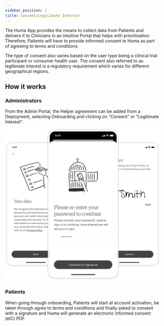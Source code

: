 ```yaml
---
sidebar_position: 2
title: Consent/Legitimate Interest
---
```


The Huma App provides the means to collect data from Patients and delivers it to Clinicians in an intuitive Portal that helps with prioritisation. Therefore, Patients will have to provide informed consent to Huma as part of agreeing to terms and conditions. 

The type of consent also varies based on the user type being a clinical trial participant or consumer health user. The consent also referred to as legitimate interest is a regulatory requirement which varies for different geographical regions.

## How it works

### Administrators

From the Admin Portal, the Helper agreement can be added from a Deployment, selecting Onboarding and clicking on “Consent” or “Legitimate Interest”.

![Adding consent and legimate interest in the Admin Portal](./assets/consent-legitimate-interest.png)

### Patients

When going through onboarding, Patients will start at account activation, be taken through agree to terms and conditions and finally asked to consent with a signature and Huma will generate an electronic informed consent (eIC) PDF.

